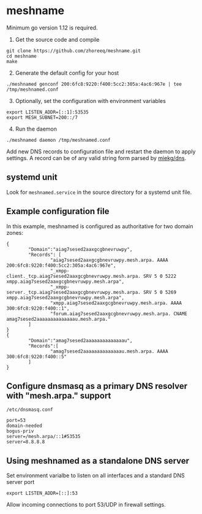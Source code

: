# meshname

Minimum go version 1.12 is required.

1) Get the source code and compile
```
git clone https://github.com/zhoreeq/meshname.git
cd meshname
make
```
2) Generate the default config for your host
```
./meshnamed genconf 200:6fc8:9220:f400:5cc2:305a:4ac6:967e | tee /tmp/meshnamed.conf
```
3) Optionally, set the configuration with environment variables
```
export LISTEN_ADDR=[::1]:53535
export MESH_SUBNET=200::/7
```
4) Run the daemon
```
./meshnamed daemon /tmp/meshnamed.conf
```
Add new DNS records to configuration file and restart the daemon to apply settings.
A record can be of any valid string form parsed by [miekg/dns](https://godoc.org/github.com/miekg/dns#NewRR).

## systemd unit

Look for `meshnamed.service` in the source directory for a systemd unit file.

## Example configuration file

In this example, meshnamed is configured as authoritative for two domain zones:

    {
            "Domain":"aiag7sesed2aaxgcgbnevruwpy",
            "Records": [
                    "aiag7sesed2aaxgcgbnevruwpy.mesh.arpa. AAAA 200:6fc8:9220:f400:5cc2:305a:4ac6:967e",
                    "_xmpp-client._tcp.aiag7sesed2aaxgcgbnevruwpy.mesh.arpa. SRV 5 0 5222 xmpp.aiag7sesed2aaxgcgbnevruwpy.mesh.arpa",
                    "_xmpp-server._tcp.aiag7sesed2aaxgcgbnevruwpy.mesh.arpa. SRV 5 0 5269 xmpp.aiag7sesed2aaxgcgbnevruwpy.mesh.arpa",
                    "xmpp.aiag7sesed2aaxgcgbnevruwpy.mesh.arpa. AAAA 300:6fc8:9220:f400::1",
                    "forum.aiag7sesed2aaxgcgbnevruwpy.mesh.arpa. CNAME amag7sesed2aaaaaaaaaaaaaau.mesh.arpa."
            ]
    }
    {
            "Domain":"amag7sesed2aaaaaaaaaaaaaau",
            "Records":[
                    "amag7sesed2aaaaaaaaaaaaaau.mesh.arpa. AAAA 300:6fc8:9220:f400::5"
            ]
    }

## Configure dnsmasq as a primary DNS resolver with "mesh.arpa." support

`/etc/dnsmasq.conf`

    port=53
    domain-needed
    bogus-priv
    server=/mesh.arpa/::1#53535
    server=8.8.8.8

## Using meshnamed as a standalone DNS server

Set environment varialbe to listen on all interfaces and a standard DNS server port

    export LISTEN_ADDR=[::]:53

Allow incoming connections to port 53/UDP in firewall settings.

